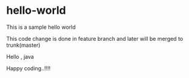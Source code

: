 # hello-world
This is a sample hello world 

This code change is done in feature branch and later will be merged to trunk(master)

Hello , java 

Happy coding..!!!!
